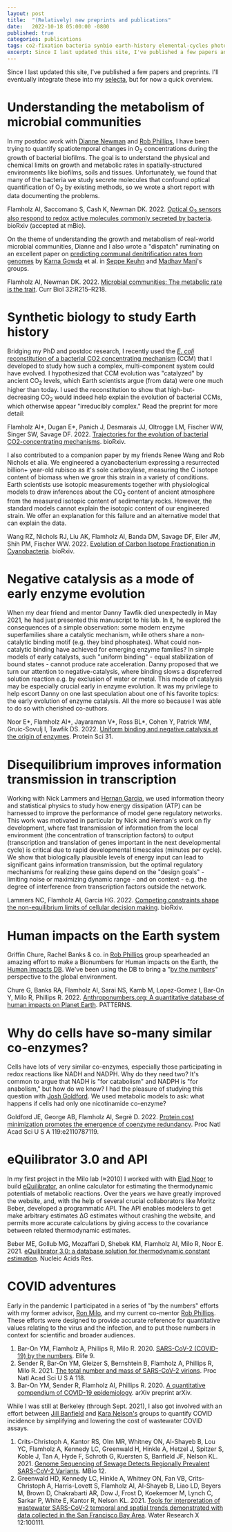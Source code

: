 ```yaml
---
layout: post
title:  "(Relatively) new preprints and publications"
date:   2022-10-18 05:00:00 -0800
published: true
categories: publications
tags: co2-fixation bacteria synbio earth-history elemental-cycles photochemistry
excerpt: Since I last updated this site, I've published a few papers and preprints. Here's quick overview. 
---
```


Since I last updated this site, I've published a few papers and preprints. I'll eventually integrate these into my [selecta](https://flamholz.github.io/selecta/), but for now a quick overview. 

# Understanding the metabolism of microbial communities

In my postdoc work with [Dianne Newman](https://dknweb.caltech.edu/) and [Rob Phillips](https://www.rpgroup.caltech.edu/), I have been trying to quantify spatiotemporal changes in O<sub>2</sub> concentrations during the growth of bacterial biofilms. The goal is to understand the physical and chemical limits on growth and metabolic rates in spatially-structured environments like biofilms, soils and tissues. Unfortunately, we found that many of the bacteria we study secrete molecules that confound optical quantification of O<sub>2</sub> by existing methods, so we wrote a short report with data documenting the problems. 

Flamholz AI, Saccomano S, Cash K, Newman DK. 2022. [Optical O<sub>2</sub> sensors also respond to redox active molecules commonly secreted by bacteria](https://www.biorxiv.org/content/10.1101/2022.08.08.503264v1). bioRxiv (accepted at mBio).

On the theme of understanding the growth and metabolism of real-world microbial communities, Dianne and I also wrote a "dispatch" ruminating on an excellent paper on [predicting communal denitrification rates from genomes](https://www.sciencedirect.com/science/article/pii/S0092867421015427) by [Karna Gowda](https://karnagowda.github.io/) et al. in [Seppe Keuhn](https://www.kuehnlab.org/) and [Madhav Mani](https://www.madhavmani.com/)'s groups. 

Flamholz AI, Newman DK. 2022. [Microbial communities: The metabolic rate is the trait](https://www.sciencedirect.com/science/article/pii/S096098222200224X?via%3Dihub). Curr Biol 32:R215–R218.

# Synthetic biology to study Earth history

Bridging my PhD and postdoc research, I recently used the [*E. coli* reconstitution of a bacterial CO2 concentrating mechanism](https://elifesciences.org/articles/59882) (CCM) that I developed to study how such a complex, multi-component system could have evolved. I hypothesized that CCM evolution was "catalyzed" by ancient CO<sub>2</sub> levels, which Earth scientists argue (from data) were one much higher than today. I used the reconstitution to show that high-but-decreasing CO<sub>2</sub> would indeed help explain the evolution of bacterial CCMs, which otherwise appear "irreducibly complex." Read the preprint for more detail: 

Flamholz AI\*, Dugan E\*, Panich J, Desmarais JJ, Oltrogge LM, Fischer WW, Singer SW, Savage DF. 2022. [Trajectories for the evolution of bacterial CO2-concentrating mechanisms](https://www.biorxiv.org/content/10.1101/2022.06.21.497102v2). bioRxiv.

I also contributed to a companion paper by my friends Renee Wang and Rob Nichols et alia. We engineered a cyanobacterium expressing a resurrected billion+ year-old rubisco as it's sole carboxylase, measuring the C isotope content of biomass when we grow this strain in a variety of conditions. Earth scientists use isotopic measurements together with physiological models to draw inferences about the CO<sub>2</sub> content of ancient atmosphere from the measured isotopic content of sedimentary rocks. However, the standard models cannot explain the isotopic content of our engineered strain. We offer an explanation for this failure and an alternative model that can explain the data. 

Wang RZ, Nichols RJ, Liu AK, Flamholz AI, Banda DM, Savage DF, Eiler JM, Shih PM, Fischer WW. 2022. [Evolution of Carbon Isotope Fractionation in Cyanobacteria](https://www.biorxiv.org/content/10.1101/2022.06.22.497258v1). bioRxiv.

# Negative catalysis as a mode of early enzyme evolution

When my dear friend and mentor Danny Tawfik died unexpectedly in May 2021, he had just presented this manuscript to his lab. In it, he explored the consequences of a simple observation: some modern enzyme superfamilies share a catalytic mechanism, while others share a non-catalytic binding motif (e.g. they bind phosphates). What could non-catalytic binding have achieved for emerging enzyme families? In simple models of early catalysts, such "uniform binding" - equal stabilization of bound states - cannot produce rate acceleration. Danny proposed that we turn our attention to negative-catalysis, where binding slows a dispreferred solution reaction e.g. by exclusion of water or metal. This mode of catalysis may be especially crucial early in enzyme evolution. It was my privilege to help escort Danny on one last speculation about one of his favorite topics: the early evolution of enzyme catalysis. All the more so because I was able to do so with cherished co-authors. 

Noor E\*, Flamholz AI\*, Jayaraman V\*, Ross BL\*, Cohen Y, Patrick WM, Gruic-Sovulj I, Tawfik DS. 2022. [Uniform binding and negative catalysis at the origin of enzymes](https://onlinelibrary.wiley.com/doi/10.1002/pro.4381). Protein Sci 31.

# Disequilibrium improves information transmission in transcription

Working with Nick Lammers and [Hernan Garcia](http://garcialab.berkeley.edu/), we used information theory and statistical physics to study how energy dissipation (ATP) can be harnessed to improve the performance of model gene regulatory networks. This work was motivated in particular by Nick and Hernan's work on fly development, where fast transmission of information from the local environment (the concentration of transcription factors) to output (transcription and translation of genes important in the next developmental cycle) is critical due to rapid developmental timescales (minutes per cycle). We show that biologically plausible levels of energy input can lead to significant gains information transmission, but the optimal regulatory mechanisms for realizing these gains depend on the "design goals" - limiting noise or maximizing dynamic range - and on context - e.g. the degree of interference from transcription factors outside the network.  

Lammers NC, Flamholz AI, Garcia HG. 2022. [Competing constraints shape the non-equilibrium limits of cellular decision making](https://www.biorxiv.org/content/10.1101/2022.07.01.498451v1.abstract). bioRxiv.


# Human impacts on the Earth system

Griffin Chure, Rachel Banks & co. in [Rob Phillips](https://www.rpgroup.caltech.edu/) group spearheaded an amazing effort to make a Bionumbers for Human impacts on the Earth, the [Human Impacts DB](http://www.anthroponumbers.org/catalog/). We've been using the DB to bring a "[by the numbers](http://book.bionumbers.org/)" perspective to the global environment. 

Chure G, Banks RA, Flamholz AI, Sarai NS, Kamb M, Lopez-Gomez I, Bar-On Y, Milo R, Phillips R. 2022. [Anthroponumbers.org: A quantitative database of human impacts on Planet Earth](https://www.sciencedirect.com/science/article/pii/S266638992200157X?via%3Dihub). PATTERNS.

# Why do cells have so-many similar co-enzymes?

Cells have lots of very similar co-enzymes, especially those participating in redox reactions like NADH and NADPH. Why do they need two? It's common to argue that NADH is "for catabolism" and NADPH is "for anabolism," but how do we know? I had the pleasure of studying this question with [Josh Goldford](https://jgoldford.github.io/). We used metabolic models to ask: what happens if cells had only one nicotinamide co-enzyme? 

Goldford JE, George AB, Flamholz AI, Segrè D. 2022. [Protein cost minimization promotes the emergence of coenzyme redundancy](https://www.pnas.org/doi/full/10.1073/pnas.2110787119). Proc Natl Acad Sci U S A 119:e2110787119.

# eQuilibrator 3.0 and API

In my first project in the Milo lab (≈2010) I worked with with [Elad Noor](https://scholar.google.com/citations?user=E4UymDMAAAAJ&hl=en) to build [eQuilibrator](https://equilibrator.weizmann.ac.il/), an online calculator for estimating the thermodynamic potentials of metabolic reactions. Over the years we have greatly improved the website, and, with the help of several crucial collaborators like Moritz Beber, developed a programmatic API. The API enables modelers to get make arbitrary estimates ΔG estimates without crashing the website, and permits more accurate calculations by giving access to the covariance between related thermodynamic estimates.

Beber ME, Gollub MG, Mozaffari D, Shebek KM, Flamholz AI, Milo R, Noor E. 2021. [eQuilibrator 3.0: a database solution for thermodynamic constant estimation](https://academic.oup.com/nar/article/50/D1/D603/6445959). Nucleic Acids Res.


# COVID adventures

Early in the pandemic I participated in a series of "by the numbers" efforts with my former advisor, [Ron Milo](https://www.weizmann.ac.il/plants/Milo/home), and my current co-mentor [Rob Phillips](https://www.rpgroup.caltech.edu/). These efforts were designed to provide accurate reference for quantitative values relating to the virus and the infection, and to put those numbers in context for scientific and broader audiences. 

1. Bar-On YM, Flamholz A, Phillips R, Milo R. 2020. [SARS-CoV-2 (COVID-19) by the numbers](https://elifesciences.org/articles/57309). Elife 9.
2. Sender R, Bar-On YM, Gleizer S, Bernshtein B, Flamholz A, Phillips R, Milo R. 2021. [The total number and mass of SARS-CoV-2 virions](https://www.pnas.org/doi/full/10.1073/pnas.2024815118). Proc Natl Acad Sci U S A 118.
3. Bar-On YM, Sender R, Flamholz AI, Phillips R. 2020. [A quantitative compendium of COVID-19 epidemiology](https://arxiv.org/abs/2006.01283). arXiv preprint arXiv.

While I was still at Berkeley (through Sept. 2021), I also got involved with an effort between [Jill Banfield](https://nanogeoscience.berkeley.edu/) and [Kara Nelson's](https://ce.berkeley.edu/people/faculty/nelson) groups to quantify COVID incidence by simplifying and lowering the cost of wastewater COVID assays. 

1. Crits-Christoph A, Kantor RS, Olm MR, Whitney ON, Al-Shayeb B, Lou YC, Flamholz A, Kennedy LC, Greenwald H, Hinkle A, Hetzel J, Spitzer S, Koble J, Tan A, Hyde F, Schroth G, Kuersten S, Banfield JF, Nelson KL. 2021. [Genome Sequencing of Sewage Detects Regionally Prevalent SARS-CoV-2 Variants](https://journals.asm.org/doi/10.1128/mBio.02703-20). MBio 12.
2. Greenwald HD, Kennedy LC, Hinkle A, Whitney ON, Fan VB, Crits-Christoph A, Harris-Lovett S, Flamholz AI, Al-Shayeb B, Liao LD, Beyers M, Brown D, Chakrabarti AR, Dow J, Frost D, Koekemoer M, Lynch C, Sarkar P, White E, Kantor R, Nelson KL. 2021. [Tools for interpretation of wastewater SARS-CoV-2 temporal and spatial trends demonstrated with data collected in the San Francisco Bay Area](https://www.sciencedirect.com/science/article/pii/S2589914721000244?via%3Dihub). Water Research X 12:100111.


